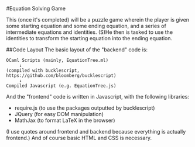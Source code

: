 #Equation Solving Game

This (once it's completed) will be a puzzle game wherein the player is given some starting equation and some ending equation, and a series of intermediate equations and identities. (S)He then is tasked to use the identities to transform the starting equation into the ending equation.

##Code Layout
The basic layout of the "backend" code is:
```
OCaml Scripts (mainly, EquationTree.ml)
     ↓
(compiled with bucklescript, https://github.com/bloomberg/bucklescript)
     ↓
Compiled Javascript (e.g. EquationTree.js)
```

And the "frontend" code is written in Javascript, with the following libraries:

- require.js (to use the packages outputted by bucklescript)
- JQuery (for easy DOM manipulation)
- MathJax (to format LaTeX in the browser)

(I use quotes around frontend and backend because everything is actually frontend.)
And of course basic HTML and CSS is necessary.